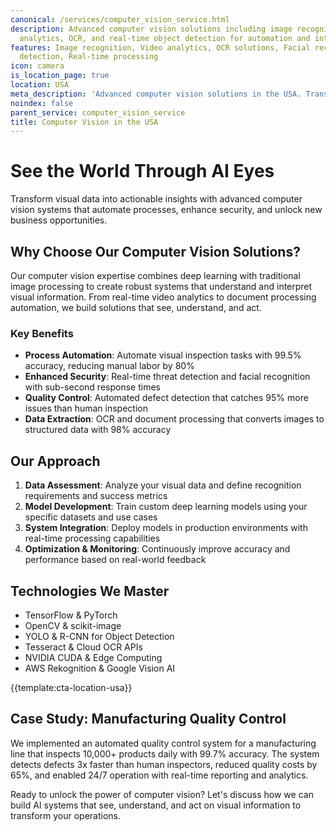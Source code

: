```yaml
---
canonical: /services/computer_vision_service.html
description: Advanced computer vision solutions including image recognition, video
  analytics, OCR, and real-time object detection for automation and intelligence
features: Image recognition, Video analytics, OCR solutions, Facial recognition, Object
  detection, Real-time processing
icon: camera
is_location_page: true
location: USA
meta_description: 'Advanced computer vision solutions in the USA. Transform visual data into actionable insights with AI-powered image recognition and analytics.'
noindex: false
parent_service: computer_vision_service
title: Computer Vision in the USA
---
```



# See the World Through AI Eyes

Transform visual data into actionable insights with advanced computer vision systems that automate processes, enhance security, and unlock new business opportunities.

## Why Choose Our Computer Vision Solutions?

Our computer vision expertise combines deep learning with traditional image processing to create robust systems that understand and interpret visual information. From real-time video analytics to document processing automation, we build solutions that see, understand, and act.

### Key Benefits

- **Process Automation**: Automate visual inspection tasks with 99.5% accuracy, reducing manual labor by 80%
- **Enhanced Security**: Real-time threat detection and facial recognition with sub-second response times
- **Quality Control**: Automated defect detection that catches 95% more issues than human inspection
- **Data Extraction**: OCR and document processing that converts images to structured data with 98% accuracy

## Our Approach

1. **Data Assessment**: Analyze your visual data and define recognition requirements and success metrics
2. **Model Development**: Train custom deep learning models using your specific datasets and use cases
3. **System Integration**: Deploy models in production environments with real-time processing capabilities
4. **Optimization & Monitoring**: Continuously improve accuracy and performance based on real-world feedback

## Technologies We Master

- TensorFlow & PyTorch
- OpenCV & scikit-image
- YOLO & R-CNN for Object Detection
- Tesseract & Cloud OCR APIs
- NVIDIA CUDA & Edge Computing
- AWS Rekognition & Google Vision AI

{{template:cta-location-usa}}

## Case Study: Manufacturing Quality Control

We implemented an automated quality control system for a manufacturing line that inspects 10,000+ products daily with 99.7% accuracy. The system detects defects 3x faster than human inspectors, reduced quality costs by 65%, and enabled 24/7 operation with real-time reporting and analytics.

Ready to unlock the power of computer vision? Let's discuss how we can build AI systems that see, understand, and act on visual information to transform your operations.
